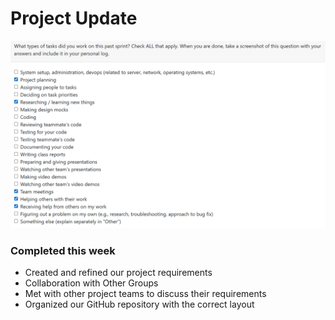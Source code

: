 # Project Update

![image](/docs/logs/RyanEveson/COSC_499_Personal_Log_1.png)

### Completed this week
- Created and refined our project requirements
- Collaboration with Other Groups
- Met with other project teams to discuss their requirements
- Organized our GitHub repository with the correct layout

